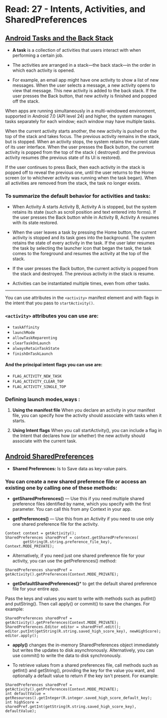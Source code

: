 # Read: 27 - Intents, Activities, and SharedPreferences

## [Android Tasks and the Back Stack](https://developer.android.com/guide/components/activities/tasks-and-back-stack)

- **A task** is a collection of activities that users interact with when performing a certain job. 

- The activities are arranged in a stack—the back stack—in the order in which each activity is opened. 

- For example,
 an email app might have one activity to show a list of new messages.
  When the user selects a message, a new activity opens to view that message.
   This new activity is added to the back stack.
    If the user presses the Back button, that new activity is finished and popped off the stack.


When apps are running simultaneously in a multi-windowed environment, supported in Android 7.0 (API level 24) and higher,
 the system manages tasks separately for each window; each window may have multiple tasks.


When the current activity starts another, the new activity is pushed on the top of the stack and takes focus.
 The previous activity remains in the stack, but is stopped. When an activity stops, the system retains the current state of its user interface.
  When the user presses the Back button, the current activity is popped from the top of the stack ( destroyed) and the previous activity resumes (the previous state of its UI is restored).
   

  

If the user continues to press Back, then each activity in the stack is popped off to reveal the previous one, until the user returns to the Home screen (or to whichever activity was running when the task began). When all activities are removed from the stack, the task no longer exists.
 

### To summarize the default behavior for activities and tasks:

- When Activity A starts Activity B, Activity A is stopped, but the system retains its state (such as scroll position and text entered into forms).
 If the user presses the Back button while in Activity B, Activity A resumes with its state restored.

- When the user leaves a task by pressing the Home button, the current activity is stopped and its task goes into the background.
 The system retains the state of every activity in the task.
  If the user later resumes the task by selecting the launcher icon that began the task, the task comes to the foreground and resumes the activity at the top of the stack.
  
- If the user presses the Back button, the current activity is popped from the stack and destroyed. The previous activity in the stack is resume.

- Activities can be instantiated multiple times, even from other tasks.

---

You can use attributes in the `<activity>` manifest element and with flags in the intent that you pass to `startActivity()`.

###  `<activity>` attributes you can use are:

- `taskAffinity`
- `launchMode`
- `allowTaskReparenting`
- `clearTaskOnLaunch`
- `alwaysRetainTaskState`
- `finishOnTaskLaunch`

#### And the principal intent flags you can use are:

- `FLAG_ACTIVITY_NEW_TASK`
- `FLAG_ACTIVITY_CLEAR_TOP`
- `FLAG_ACTIVITY_SINGLE_TOP`

### Defining launch modes,ways :

1. **Using the manifest file**
When you declare an activity in your manifest file, you can specify how the activity should associate with tasks when it starts.

2. **Using Intent flags**
When you call startActivity(), you can include a flag in the Intent that declares how (or whether) the new activity should associate with the current task.


## [Android SharedPreferences](https://developer.android.com/training/data-storage/shared-preferences)

- **Shared Preferences:** Is to Save data as key-value pairs. 


### You can create a new shared preference file or access an existing one by calling one of these methods:

- **getSharedPreferences()** — Use this if you need multiple shared preference files identified by name, which you specify with the first parameter. You can call this from any Context in your app.

- **getPreferences()** — Use this from an Activity if you need to use only one shared preference file for the activity. 

```
Context context = getActivity();
SharedPreferences sharedPref = context.getSharedPreferences(
        getString(R.string.preference_file_key), Context.MODE_PRIVATE);
```


- Alternatively, if you need just one shared preference file for your activity, you can use the getPreferences() method:

`SharedPreferences sharedPref = getActivity().getPreferences(Context.MODE_PRIVATE);`

- **getDefaultSharedPreferences()*** to get the default shared preference file for your entire app.



Pass the keys and values you want to write with methods such as putInt() and putString(). Then call apply() or commit() to save the changes. For example:

```
SharedPreferences sharedPref = getActivity().getPreferences(Context.MODE_PRIVATE);
SharedPreferences.Editor editor = sharedPref.edit();
editor.putInt(getString(R.string.saved_high_score_key), newHighScore);
editor.apply();
```

- **apply()** changes the in-memory SharedPreferences object immediately but writes the updates to disk asynchronously. Alternatively, you can use commit() to write the data to disk synchronously. 


- To retrieve values from a shared preferences file, call methods such as getInt() and getString(), providing the key for the value you want, and optionally a default value to return if the key isn't present. For example:


```
SharedPreferences sharedPref = getActivity().getPreferences(Context.MODE_PRIVATE);
int defaultValue = getResources().getInteger(R.integer.saved_high_score_default_key);
int highScore = sharedPref.getInt(getString(R.string.saved_high_score_key), defaultValue);
```